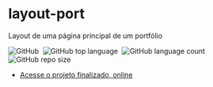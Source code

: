 # layout-port
 Layout de uma página principal de um portfólio
<p> <img alt="GitHub" src="https://img.shields.io/github/license/lucasbizachi/Layout-port">&#160;
<img alt="GitHub top language" src="https://img.shields.io/github/languages/top/lucasbizachi/Layout-port">&#160;
<img alt="GitHub language count" src="https://img.shields.io/github/languages/count/lucasbizachi/Layout-port">&#160;
<img alt="GitHub repo size" src="https://img.shields.io/github/repo-size/lucasbizachi/Layout-port">
</p>

- [Acesse o projeto finalizado, online](https://lucasbizachi.github.io/layout-port/)
